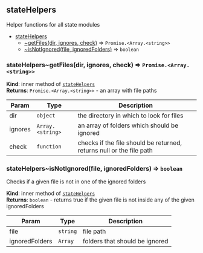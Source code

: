 <a name="module_stateHelpers"></a>

## stateHelpers
Helper functions for all state modules


* [stateHelpers](#module_stateHelpers)
    * [~getFiles(dir, ignores, check)](#module_stateHelpers..getFiles) ⇒ <code>Promise.&lt;Array.&lt;string&gt;&gt;</code>
    * [~isNotIgnored(file, ignoredFolders)](#module_stateHelpers..isNotIgnored) ⇒ <code>boolean</code>

<a name="module_stateHelpers..getFiles"></a>

### stateHelpers~getFiles(dir, ignores, check) ⇒ <code>Promise.&lt;Array.&lt;string&gt;&gt;</code>
**Kind**: inner method of [<code>stateHelpers</code>](#module_stateHelpers)  
**Returns**: <code>Promise.&lt;Array.&lt;string&gt;&gt;</code> - an array with file paths  

| Param | Type | Description |
| --- | --- | --- |
| dir | <code>object</code> | the directory in which to look for files |
| ignores | <code>Array.&lt;string&gt;</code> | an array of folders which should be ignored |
| check | <code>function</code> | checks if the file should be returned, returns null or the file path |

<a name="module_stateHelpers..isNotIgnored"></a>

### stateHelpers~isNotIgnored(file, ignoredFolders) ⇒ <code>boolean</code>
Checks if a given file is not in one of the ignored folders

**Kind**: inner method of [<code>stateHelpers</code>](#module_stateHelpers)  
**Returns**: <code>boolean</code> - returns true if the given file is not inside any of the given ignoredFolders  

| Param | Type | Description |
| --- | --- | --- |
| file | <code>string</code> | file path |
| ignoredFolders | <code>Array</code> | folders that should be ignored |

